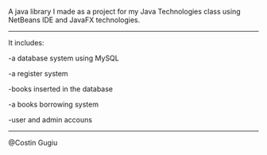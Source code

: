 A java library I made as a project for my Java Technologies class using NetBeans IDE and JavaFX technologies.

_____
It includes:


-a database system using MySQL

-a register system

-books inserted in the database

-a books borrowing system

-user and admin accouns

_____
@Costin Gugiu
